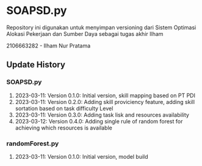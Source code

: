 # SOAPSD.py
Repository ini digunakan untuk menyimpan versioning dari Sistem Optimasi Alokasi Pekerjaan dan Sumber Daya sebagai tugas akhir Ilham

2106663282 - Ilham Nur Pratama

## Update History
### SOAPSD.py
1. 2023-03-11: Version 0.1.0: Initial version, skill mapping based on PT PDI
2. 2023-03-11: Version 0.2.0: Adding skill proviciency feature, adding skill sortation based on task difficulty Level
3. 2023-03-11: Version 0.3.0: Adding task lisk and resources availability
4. 2023-03-12: Version 0.4.0: Adding single rule of random forest for achieving which resources is available

### randomForest.py
1. 2023-03-11: Version 0.1.0: Initial version, model build
